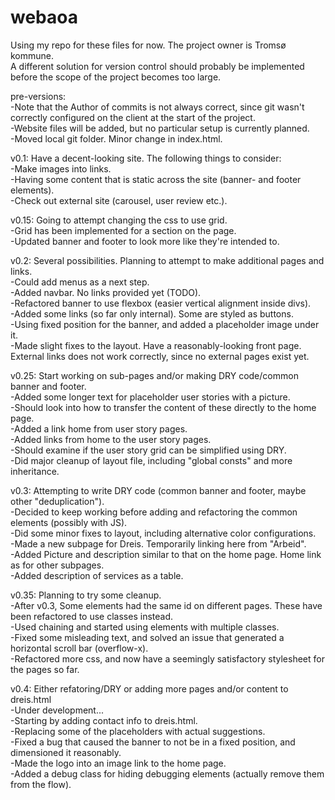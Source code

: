 # webaoa
Using my repo for these files for now. The project owner is Tromsø kommune.  
A different solution for version control should probably be implemented before the scope of the project becomes too large.

pre-versions:  
-Note that the Author of commits is not always correct, since git wasn't correctly configured on the client at the start of the project.  
-Website files will be added, but no particular setup is currently planned.  
-Moved local git folder. Minor change in index.html.  

v0.1: Have a decent-looking site. The following things to consider:  
-Make images into links.  
-Having some content that is static across the site (banner- and footer elements).  
-Check out external site (carousel, user review etc.).  

v0.15: Going to attempt changing the css to use grid.  
-Grid has been implemented for a section on the page.  
-Updated banner and footer to look more like they're intended to.  

v0.2: Several possibilities. Planning to attempt to make additional pages and links.  
-Could add menus as a next step.  
-Added navbar. No links provided yet (TODO).  
-Refactored banner to use flexbox (easier vertical alignment inside divs).  
-Added some links (so far only internal). Some are styled as buttons.  
-Using fixed position for the banner, and added a placeholder image under it.  
-Made slight fixes to the layout. Have a reasonably-looking front page. External links does not work correctly, since no external pages exist yet.  

v0.25: Start working on sub-pages and/or making DRY code/common banner and footer.  
-Added some longer text for placeholder user stories with a picture.  
-Should look into how to transfer the content of these directly to the home page.  
-Added a link home from user story pages.  
-Added links from home to the user story pages.  
-Should examine if the user story grid can be simplified using DRY.  
-Did major cleanup of layout file, including "global consts" and more inheritance.  

v0.3: Attempting to write DRY code (common banner and footer, maybe other "deduplication").  
-Decided to keep working before adding and refactoring the common elements (possibly with JS).  
-Did some minor fixes to layout, including alternative color configurations.  
-Made a new subpage for Dreis. Temporarily linking here from "Arbeid".  
-Added Picture and description similar to that on the home page.  Home link as for other subpages.  
-Added description of services as a table.  

v0.35: Planning to try some cleanup.  
-After v0.3, Some elements had the same id on different pages. These have been refactored to use classes instead.  
-Used chaining and started using elements with multiple classes.  
-Fixed some misleading text, and solved an issue that generated a horizontal scroll bar (overflow-x).  
-Refactored more css, and now have a seemingly satisfactory stylesheet for the pages so far.  

v0.4: Either refatoring/DRY or adding more pages and/or content to dreis.html  
-Under development...  
-Starting by adding contact info to dreis.html.  
-Replacing some of the placeholders with actual suggestions.  
-Fixed a bug that caused the banner to not be in a fixed position, and dimensioned it reasonably.  
-Made the logo into an image link to the home page.  
-Added a debug class for hiding debugging elements (actually remove them from the flow).  

